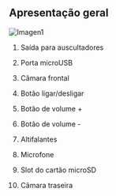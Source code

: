## Apresentação geral

![Imagen1](http://static.energysistem.com/images/manuals/42800/58b00f724b41e.jpg)

1.  Saída para auscultadores

2.  Porta microUSB

3. Câmara frontal

4. Botão ligar/desligar

5. Botão de volume +

6. Botão de volume -

7. Altifalantes

8. Microfone

9. Slot do cartão microSD

10. Câmara traseira


